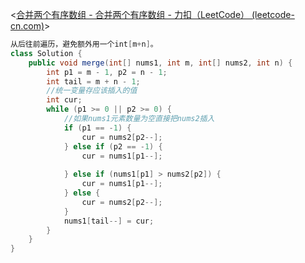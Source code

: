 <[合并两个有序数组 - 合并两个有序数组 - 力扣（LeetCode） (leetcode-cn.com)](https://leetcode-cn.com/problems/merge-sorted-array/solution/he-bing-liang-ge-you-xu-shu-zu-by-leetco-rrb0/)>

```java
从后往前遍历，避免额外用一个int[m+n]。
class Solution {
    public void merge(int[] nums1, int m, int[] nums2, int n) {
        int p1 = m - 1, p2 = n - 1;
        int tail = m + n - 1;
        //统一变量存应该插入的值
        int cur;
        while (p1 >= 0 || p2 >= 0) {
            //如果nums1元素数量为空直接把nums2插入
            if (p1 == -1) {
                cur = nums2[p2--];
            } else if (p2 == -1) {
                cur = nums1[p1--];
                
            } else if (nums1[p1] > nums2[p2]) {
                cur = nums1[p1--];
            } else {
                cur = nums2[p2--];
            }
            nums1[tail--] = cur;
        }
    }
}
```

